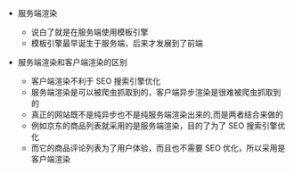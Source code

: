 - 服务端渲染
    + 说白了就是在服务端使用模板引擎
    + 模板引擎最早诞生于服务端，后来才发展到了前端

- 服务端渲染和客户端渲染的区别
    + 客户端渲染不利于 SEO 搜索引擎优化
    + 服务端渲染是可以被爬虫抓取到的，客户端异步渲染是很难被爬虫抓取到的
    + 真正的网站既不是纯异步也不是纯服务端渲染出来的,而是两者结合来做的
    + 例如京东的商品列表就采用的是服务端渲染，目的了为了 SEO 搜索引擎优化
    + 而它的商品评论列表为了用户体验，而且也不需要 SEO 优化，所以采用是客户端渲染